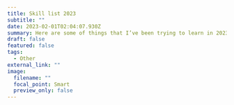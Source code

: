 ```yaml
---
title: Skill list 2023
subtitle: ""
date: 2023-02-01T02:04:07.930Z
summary: Here are some of things that I’ve been trying to learn in 2023!
draft: false
featured: false
tags:
  - Other
external_link: ""
image:
  filename: ""
  focal_point: Smart
  preview_only: false
---
```

